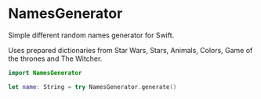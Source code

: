 # NamesGenerator

Simple different random names generator for Swift.

Uses prepared dictionaries from Star Wars, Stars, Animals, Colors, Game of the thrones and The Witcher.

```swift
import NamesGenerator

let name: String = try NamesGenerator.generate()
```

